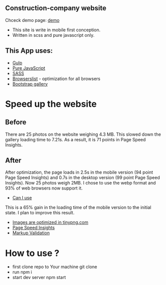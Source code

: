 ## Construction-company website

Chceck demo page: [demo](https://construction-company-v1.netlify.app)

- This site is write in mobile first conception.
- Written in scss and pure javascript only.

## This App uses:

- [Gulp](https://gulpjs.com/)
- [Pure JavaScript](https://www.javascript.com/)
- [SASS](https://www.npmjs.com/package/sass)
- [Browserslist](https://www.npmjs.com/package/browserslist) - optimization for all browsers
- [Bootstrap gallery](https://getbootstrap.com/)

# Speed up the website

## Before

There are 25 photos on the website weighing 4.3 MB.
This slowed down the gallery loading time to 7.21s.
As a result, it is 71 points in Page Speed ​​Insights.

## After

After optimization, the page loads in 2.5s in the mobile version (94 point Page Speed ​​Insights) and 0.7s in the desktop version (99 point Page Speed ​​Insights). Now 25 photos weigh 2MB. I chose to use the webp format and 93% of web browsers now support it.

- [Can I use](https://caniuse.com/?search=webp)

This is a 65% gain in the loading time of the mobile version to the initial state. I plan to improve this result.

- [Images are optimized in tinypng.com](https://tinypng.com/)
- [Page Speed Insights](https://developers.google.com/speed/pagespeed/insights/)
- [Markup Validation](https://validator.w3.org/)

# How to use ?

- first clone repo to Your machine git clone
- run npm i
- start dev server npm start
